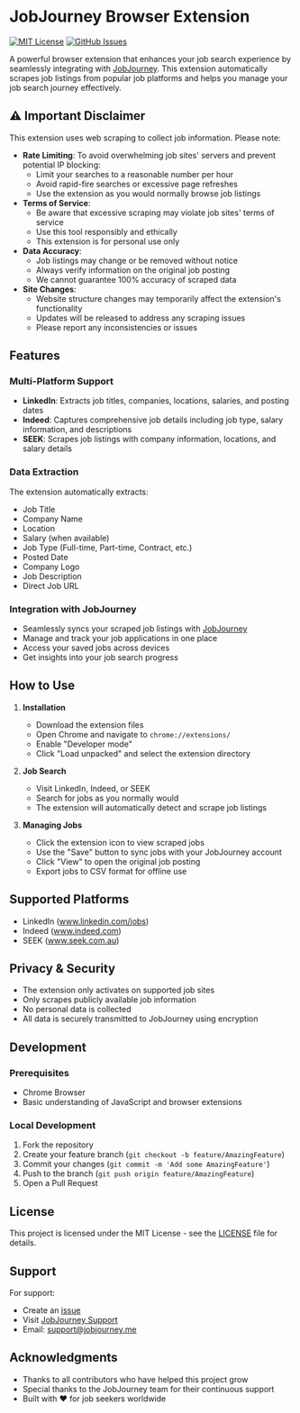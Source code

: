 # JobJourney Browser Extension

[![MIT License](https://img.shields.io/badge/License-MIT-green.svg)](https://github.com/Rorogogogo/Jobjourney-extention/blob/main/LICENSE)
[![GitHub Issues](https://img.shields.io/github/issues/Rorogogogo/Jobjourney-extention)](https://github.com/Rorogogogo/Jobjourney-extention/issues)

A powerful browser extension that enhances your job search experience by seamlessly integrating with [JobJourney](https://jobjourney.me/). This extension automatically scrapes job listings from popular job platforms and helps you manage your job search journey effectively.

## ⚠️ Important Disclaimer

This extension uses web scraping to collect job information. Please note:

- **Rate Limiting**: To avoid overwhelming job sites' servers and prevent potential IP blocking:
  - Limit your searches to a reasonable number per hour
  - Avoid rapid-fire searches or excessive page refreshes
  - Use the extension as you would normally browse job listings
- **Terms of Service**:
  - Be aware that excessive scraping may violate job sites' terms of service
  - Use this tool responsibly and ethically
  - This extension is for personal use only
- **Data Accuracy**:
  - Job listings may change or be removed without notice
  - Always verify information on the original job posting
  - We cannot guarantee 100% accuracy of scraped data
- **Site Changes**:
  - Website structure changes may temporarily affect the extension's functionality
  - Updates will be released to address any scraping issues
  - Please report any inconsistencies or issues

## Features

### Multi-Platform Support

- **LinkedIn**: Extracts job titles, companies, locations, salaries, and posting dates
- **Indeed**: Captures comprehensive job details including job type, salary information, and descriptions
- **SEEK**: Scrapes job listings with company information, locations, and salary details

### Data Extraction

The extension automatically extracts:

- Job Title
- Company Name
- Location
- Salary (when available)
- Job Type (Full-time, Part-time, Contract, etc.)
- Posted Date
- Company Logo
- Job Description
- Direct Job URL

### Integration with JobJourney

- Seamlessly syncs your scraped job listings with [JobJourney](https://jobjourney.me/)
- Manage and track your job applications in one place
- Access your saved jobs across devices
- Get insights into your job search progress

## How to Use

1. **Installation**

   - Download the extension files
   - Open Chrome and navigate to `chrome://extensions/`
   - Enable "Developer mode"
   - Click "Load unpacked" and select the extension directory

2. **Job Search**

   - Visit LinkedIn, Indeed, or SEEK
   - Search for jobs as you normally would
   - The extension will automatically detect and scrape job listings

3. **Managing Jobs**
   - Click the extension icon to view scraped jobs
   - Use the "Save" button to sync jobs with your JobJourney account
   - Click "View" to open the original job posting
   - Export jobs to CSV format for offline use

## Supported Platforms

- LinkedIn (www.linkedin.com/jobs)
- Indeed (www.indeed.com)
- SEEK (www.seek.com.au)

## Privacy & Security

- The extension only activates on supported job sites
- Only scrapes publicly available job information
- No personal data is collected
- All data is securely transmitted to JobJourney using encryption

## Development

### Prerequisites

- Chrome Browser
- Basic understanding of JavaScript and browser extensions

### Local Development

1. Fork the repository
2. Create your feature branch (`git checkout -b feature/AmazingFeature`)
3. Commit your changes (`git commit -m 'Add some AmazingFeature'`)
4. Push to the branch (`git push origin feature/AmazingFeature`)
5. Open a Pull Request

## License

This project is licensed under the MIT License - see the [LICENSE](LICENSE) file for details.

## Support

For support:

- Create an [issue](https://github.com/Rorogogogo/Jobjourney-extention/issues)
- Visit [JobJourney Support](https://jobjourney.me/support)
- Email: support@jobjourney.me

## Acknowledgments

- Thanks to all contributors who have helped this project grow
- Special thanks to the JobJourney team for their continuous support
- Built with ❤️ for job seekers worldwide
